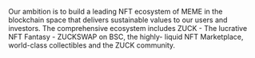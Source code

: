 Our ambition is to build a leading NFT ecosystem of MEME in the blockchain space that delivers sustainable values to our users and investors. The comprehensive ecosystem includes ZUCK - The lucrative NFT Fantasy - ZUCKSWAP on BSC, the highly- liquid NFT Marketplace, world-class collectibles and the ZUCK community.

